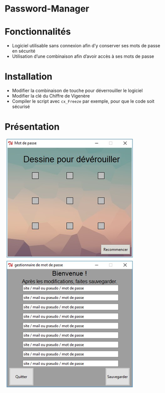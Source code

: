 <!DOCTYPE html>
<html>

<head>
  <meta charset="utf-8">
  <meta name="viewport" content="width=device-width, initial-scale=1.0">
  <link rel="stylesheet" href="https://stackedit.io/style.css" />
</head>

<body class="stackedit">
  <div class="stackedit__html"><h1 id="password-manager">Password-Manager</h1>
<h1 id="fonctionnalités">Fonctionnalités</h1>
<ul>
<li>Logiciel utilisable sans connexion afin d’y conserver ses mots de passe en sécurité</li>
<li>Utilisation d’une combinaison afin d’avoir accès à ses mots de passe</li>
</ul>
<h1 id="installation">Installation</h1>
<ul>
<li>Modifier la combinaison de touche pour déverrouiller le logiciel</li>
<li>Modifier la clé du Chiffre de Vigenère</li>
<li>Compiler le script avec <code>cx_Freeze</code>  par exemple, pour que le code soit sécurisé</li>
</ul>
<h1 id="présentation">Présentation</h1>
<p><img src="images/image1.jpg" alt="">
<img src="images/image2.jpg" alt=""></p>
</div>
</body>

</html>
